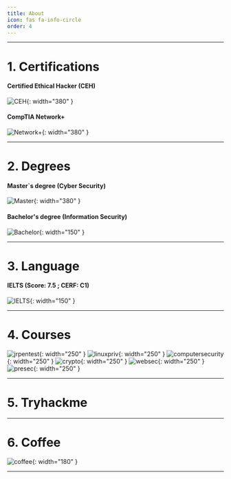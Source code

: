 ```yaml
---
title: About
icon: fas fa-info-circle
order: 4
---
```


---

# 1. Certifications

#### Certified Ethical Hacker (CEH)
![CEH](/cehcert.jpg){: width="380" }

#### CompTIA Network+
![Network+](/networkP.jpg){: width="380" }

---

# 2. Degrees

#### Master`s degree (Cyber Security)
![Master](/masterdegree.jpg){: width="380" }

#### Bachelor's degree (Information Security)
![Bachelor](/bachelorD.jpg){: width="150" }

---

# 3. Language

#### IELTS (Score: 7.5 ; CERF: C1)
![IELTS](/IELTS.jpg){: width="150" }

---

# 4. Courses

![jrpentest](/jrpen.png){: width="250" } 
![linuxpriv](/linuxesc.jpg){: width="250" }
![computersecurity](/wenliangcomputersecurity.jpg){: width="250" }
![crypto](/wenliangcrypto.jpg){: width="250" }
![websec](/wenliangwebsecurity.jpg){: width="250" }
![presec](/presec.png){: width="250" }

---

# 5. Tryhackme
<script src="https://tryhackme.com/badge/836492"></script>

---

# 6. Coffee
![coffee](/coffee.jpg){: width="180" }

---
